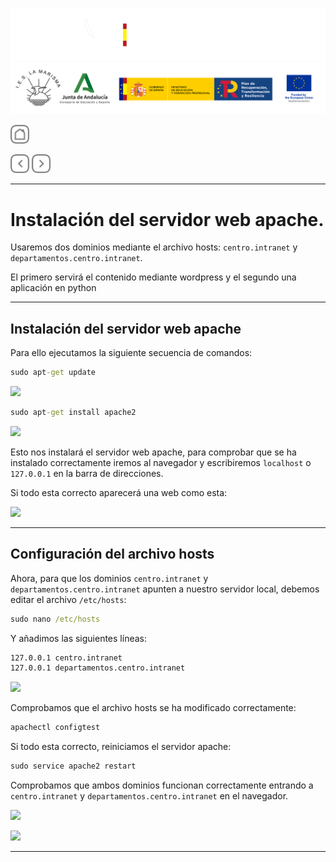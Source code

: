 ![](/.resGen/_bannerD.png#gh-dark-mode-only)
![](/.resGen/_bannerL.png#gh-light-mode-only)

<a href="/README.md"><img src="/.resGen/_back.svg" width="30"></a>

<a href="md/1.md"><img src="/.resGen/_arrow_r.svg" width="30"></a>
<a href="md/2.md"><img src="/.resGen/_arrow.svg" width="30"></a>

---

# Instalación del servidor web apache.

Usaremos dos dominios mediante el archivo hosts: `centro.intranet` y `departamentos.centro.intranet`.

El primero servirá el contenido mediante wordpress y el segundo una aplicación en python

---

## Instalación del servidor web apache

Para ello ejecutamos la siguiente secuencia de comandos:

``` cmd
sudo apt-get update
```

![](md/res/img/1.png)

``` cmd
sudo apt-get install apache2
```

![](md/res/img/2.png)

Esto nos instalará el servidor web apache, para comprobar que se ha instalado correctamente iremos al navegador y escribiremos `localhost` o `127.0.0.1` en la barra de direcciones.

Si todo esta correcto aparecerá una web como esta:

![](md/res/img/3.png)

---

## Configuración del archivo hosts

Ahora, para que los dominios `centro.intranet` y `departamentos.centro.intranet` apunten a nuestro servidor local, debemos editar el archivo `/etc/hosts`:

``` cmd
sudo nano /etc/hosts
```

Y añadimos las siguientes líneas:

``` cmd
127.0.0.1 centro.intranet
127.0.0.1 departamentos.centro.intranet
```

![](md/res/img/4.png)

Comprobamos que el archivo hosts se ha modificado correctamente:

``` cmd
apachectl configtest
```

Si todo esta correcto, reiniciamos el servidor apache:

``` cmd
sudo service apache2 restart
```

Comprobamos que ambos dominios funcionan correctamente entrando a `centro.intranet` y `departamentos.centro.intranet` en el navegador.

![](md/res/img/5.png)

![](md/res/img/6.png)

---

